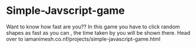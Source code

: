 # Simple-Javscript-game
Want to know how fast are you??
In this game you have to click random shapes as fast as you can , the time taken by you will be shown there. 
Head over to iamanimesh.co.nf/projects/simple-javascript-game.html
